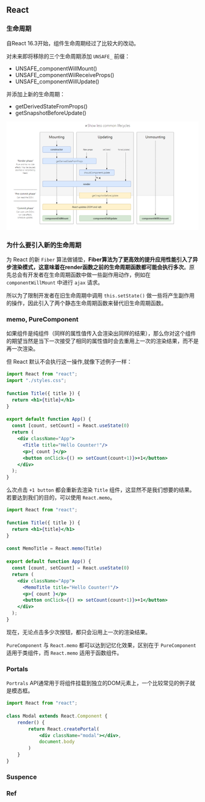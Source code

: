 ## React 

### 生命周期

自React 16.3开始，组件生命周期经过了比较大的改动。

对未来即将移除的三个生命周期添加 `UNSAFE_` 前缀：

- UNSAFE_componentWillMount()
- UNSAFE_componentWilReceiveProps()
- UNSAFE_componentWillUpdate()

并添加上新的生命周期：

- getDerivedStateFromProps()
- getSnapshotBeforeUpdate()

![React 生命周期](../images/4.jpg)


### 为什么要引入新的生命周期

为 React 的新 `Fiber` 算法做铺垫，**Fiber算法为了更高效的提升应用性能引入了异步渲染模式，这意味着在render函数之前的生命周期函数都可能会执行多次**。原先总会有开发者在生命周期函数中做一些副作用动作，例如在 `componentWillMount` 中进行 `ajax` 请求。

所以为了限制开发者在旧生命周期中调用 `this.setState()` 做一些将产生副作用的操作，因此引入了两个静态生命周期函数来替代旧生命周期函数。


### memo, PureComponent

如果组件是纯组件（同样的属性值传入会渲染出同样的结果），那么你对这个组件的期望当然是当下一次接受了相同的属性值时会去重用上一次的渲染结果，而不是再一次渲染。

但 React 默认不会执行这一操作,就像下述例子一样：

```jsx
import React from "react";
import "./styles.css";

function Title({ title }) {
  return <h1>{title}</h1>
}

export default function App() {
  const [count, setCount] = React.useState(0)
  return (
    <div className="App">
      <Title title="Hello Counter!"/>
      <p>{ count }</p>
      <button onClick={() => setCount(count+1)}>+1</button>
    </div>
  );
}
```

么次点击 `+1 button` 都会重新去渲染 `Title` 组件，这显然不是我们想要的结果。若要达到我们的目的，可以使用 `React.memo`。

```jsx
import React from "react";

function Title({ title }) {
  return <h1>{title}</h1>
}

const MemoTitle = React.memo(Title)

export default function App() {
  const [count, setCount] = React.useState(0)
  return (
    <div className="App">
      <MemoTitle title="Hello Counter!"/>
      <p>{ count }</p>
      <button onClick={() => setCount(count+1)}>+1</button>
    </div>
  );
}
```

现在，无论点击多少次按钮，都只会沿用上一次的渲染结果。

`PureComponent` 与 `React.memo` 都可以达到记忆化效果，区别在于 `PureComponent` 适用于类组件，而 `React.memo` 适用于函数组件。

### Portals

`Portrals` API通常用于将组件挂载到独立的DOM元素上，一个比较常见的例子就是模态框。

```jsx
import React from "react";

class Modal extends React.Component {
    render() {
        return React.createPortal(
            <div className="modal"></div>,
            document.body
        )
    }
}
```

### Suspence

### Ref



